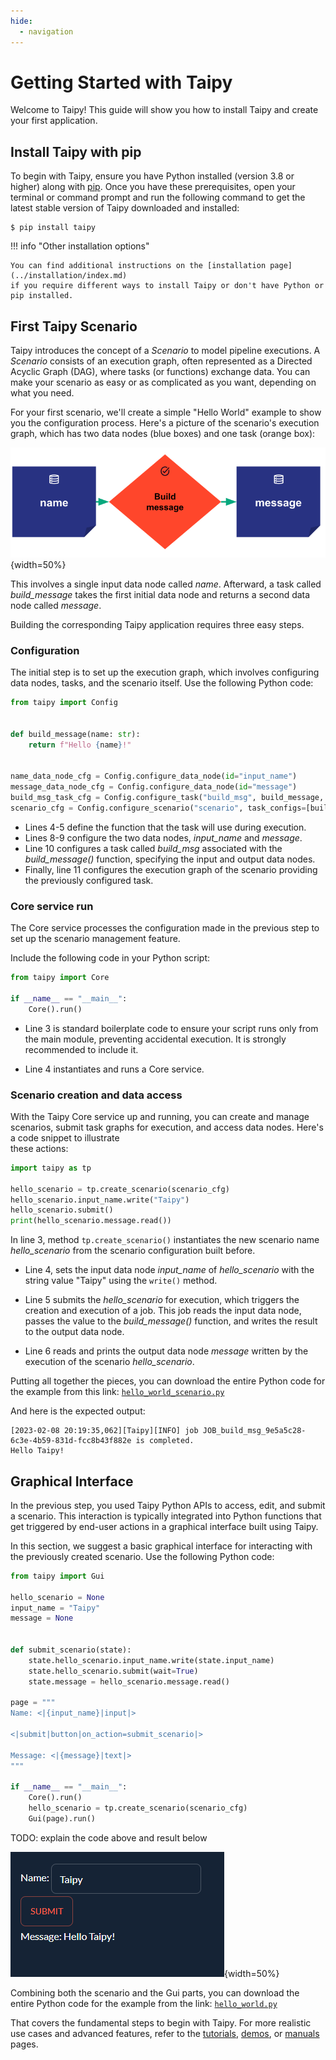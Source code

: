 ```yaml
---
hide:
  - navigation
---
```


# Getting Started with Taipy

Welcome to Taipy! This guide will show you how to install Taipy and create your first application.

## Install Taipy with pip

To begin with Taipy, ensure you have Python installed (version 3.8 or higher) along with
[pip](https://pip.pypa.io). Once you have these prerequisites, open your terminal or command 
prompt and run the following command to get the latest stable version of Taipy downloaded and 
installed:

``` console
$ pip install taipy
```

!!! info "Other installation options"
    
    You can find additional instructions on the [installation page](../installation/index.md) 
    if you require different ways to install Taipy or don't have Python or pip installed.


## First Taipy Scenario 
Taipy introduces the concept of a *Scenario* to model pipeline executions. A *Scenario* consists 
of an execution graph, often represented as a Directed Acyclic Graph (DAG), where tasks (or 
functions) exchange data. You can make your scenario as easy or as complicated as you want, 
depending on what you need.

For your first scenario, we'll create a simple "Hello World" example to show you the 
configuration process. Here's a picture of the scenario's execution graph, which has two data 
nodes (blue boxes) and one task (orange box):

![hello world example](hello_world.svg){width=50%}

This involves a single input data node called *name*. Afterward, a task called *build_message* 
takes the first initial data node and returns a second data node called *message*.

Building the corresponding Taipy application requires three easy steps.

### Configuration

The initial step is to set up the execution graph, which involves configuring data nodes, tasks, and the scenario itself. 
Use the following Python code:

```python linenums="1"
from taipy import Config


def build_message(name: str):
    return f"Hello {name}!"


name_data_node_cfg = Config.configure_data_node(id="input_name")
message_data_node_cfg = Config.configure_data_node(id="message")
build_msg_task_cfg = Config.configure_task("build_msg", build_message, name_data_node_cfg, message_data_node_cfg)
scenario_cfg = Config.configure_scenario("scenario", task_configs=[build_msg_task_cfg])
```

- Lines 4-5 define the function that the task will use during execution.
- Lines 8-9 configure the two data nodes, *input_name* and *message*.
- Line 10 configures a task called *build_msg* associated with the *build_message()*
  function, specifying the input and output data nodes.
- Finally, line 11 configures the execution graph of the scenario providing 
  the previously configured task.

### Core service run

The Core service processes the configuration made in the previous step to set up the scenario 
management feature.

Include the following code in your Python script:

```python linenums="1"
from taipy import Core

if __name__ == "__main__":
    Core().run()
```
- Line 3 is standard boilerplate code to ensure your script runs only from the main module, 
preventing accidental execution. It is strongly recommended to include it.

- Line 4 instantiates and runs a Core service.

### Scenario creation and data access

With the Taipy Core service up and running, you can create and manage scenarios, submit 
task graphs for execution, and access data nodes. Here's a code snippet to illustrate  
these actions:
```python linenums="1"
import taipy as tp

hello_scenario = tp.create_scenario(scenario_cfg)
hello_scenario.input_name.write("Taipy")
hello_scenario.submit()
print(hello_scenario.message.read())
```

In line 3, method `tp.create_scenario()` instantiates the new scenario name *hello_scenario* 
from the scenario configuration built before.

- Line 4, sets the input data node *input_name* of *hello_scenario* with the string value "Taipy" 
using the `write()` method.

- Line 5 submits the *hello_scenario* for execution, which triggers the creation and execution of 
a job. This job reads the input data node, passes the value to the *build_message()* function, 
and writes the result to the output data node.

- Line 6 reads and prints the output data node *message* written by the execution of the scenario 
*hello_scenario*.

Putting all together the pieces, you can download the entire Python code for the example
from this link: <a href="./hello_world_scenario.py" download>`hello_world_scenario.py`</a>

And here is the expected output:
``` console
[2023-02-08 20:19:35,062][Taipy][INFO] job JOB_build_msg_9e5a5c28-6c3e-4b59-831d-fcc8b43f882e is completed.
Hello Taipy!
```

## Graphical Interface

In the previous step, you used Taipy Python APIs to access, edit, and submit a scenario.
This interaction is typically integrated into Python functions that get triggered by end-user 
actions in a graphical interface built using Taipy. 

In this section, we suggest a basic graphical interface for interacting with the previously created 
scenario. Use the following Python code:
``` python
from taipy import Gui

hello_scenario = None
input_name = "Taipy"
message = None


def submit_scenario(state):
    state.hello_scenario.input_name.write(state.input_name)
    state.hello_scenario.submit(wait=True)
    state.message = hello_scenario.message.read()

page = """
Name: <|{input_name}|input|>

<|submit|button|on_action=submit_scenario|>

Message: <|{message}|text|>
"""

if __name__ == "__main__":
    Core().run()
    hello_scenario = tp.create_scenario(scenario_cfg)
    Gui(page).run()
```

TODO: explain the code above and result below

![result](result.png){width=50%}

Combining both the scenario and the Gui parts, you can download the entire Python code for the 
example from the link:
<a href="./hello_world.py" download>`hello_world.py`</a>

That covers the fundamental steps to begin with Taipy. For more realistic 
use cases and advanced features, refer to the 
[tutorials](../tutorials/index.md), [demos](../demos/index.md), or 
[manuals](../manuals/index.md) pages.
